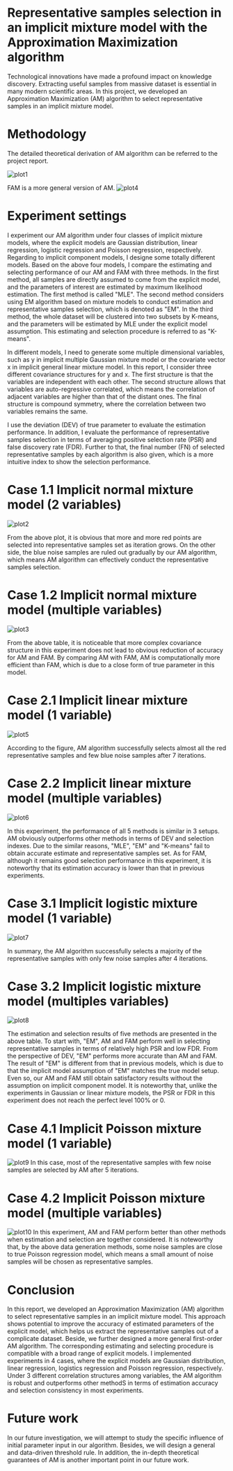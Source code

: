 # Representative samples selection in an implicit mixture model with the Approximation Maximization algorithm

Technological innovations have made a profound impact on knowledge discovery. Extracting useful samples from massive dataset is essential in many modern
scientific areas. In this project, we developed an Approximation Maximization (AM) algorithm to select representative samples in an implicit mixture model. 

# Methodology 
The detailed theoretical derivation of AM algorithm can be referred to the project report.

![plot1](https://user-images.githubusercontent.com/64850893/86276549-16837a00-bba3-11ea-8430-abe074154938.jpg)

FAM is a more general version of AM. 
![plot4](https://user-images.githubusercontent.com/64850893/86276955-da044e00-bba3-11ea-801e-a5ec2cb2263d.jpg)

# Experiment settings
I experiment our AM algorithm under four classes of implicit mixture models, where the explicit models are Gaussian distribution, linear regression, logistic regression and Poisson regression, respectively. Regarding to implicit component models, I designe some totally different models. Based on the above four models, I compare the estimating and selecting performance of our AM and FAM with three methods. In the first method, all samples are directly assumed to come from the explicit model, and the parameters of interest are estimated by maximum likelihood estimation. The first method is called "MLE". The second method considers using EM algorithm based on mixture models to conduct estimation and representative samples selection, which is denoted as "EM". In the third method, the whole dataset will be clustered into two subsets by K-means, and the parameters will be estimated by MLE under the explicit model assumption. This estimating and selection procedure is referred to as "K-means".

In different models, I need to generate some multiple dimensional variables, such as y in implicit multiple Gaussian mixture model or the covariate vector x in implicit general linear mixture model. In this report, I consider three different covariance structures for y and x. The first structure is that the variables are independent with each other. The second structure allows that variables are auto-regressive correlated, which means the correlation of adjacent variables are higher than that of the distant ones. The final structure is compound symmetry, where the correlation between two variables remains the same.

I use the deviation (DEV) of true parameter to evaluate the estimation performance. In addition, I evaluate the performance of representative samples selection in terms of averaging positive selection rate (PSR) and false discovery rate (FDR). Further to that, the final number (FN) of selected representative samples by each algorithm is also given, which is a more intuitive index to show the selection performance.

# Case 1.1 Implicit normal mixture model (2 variables)

![plot2](https://user-images.githubusercontent.com/64850893/86276183-73326500-bba2-11ea-8fd8-c126cde82109.jpg)

From the above plot, it is obvious that more and more red points are selected into representative samples set as iteration grows. On the other side, the blue noise samples are ruled out gradually by our AM algorithm, which means AM algorithm can effectively conduct the representative samples selection.


# Case 1.2 Implicit normal mixture model (multiple variables)

![plot3](https://user-images.githubusercontent.com/64850893/86276657-3fa40a80-bba3-11ea-85c2-fddd09cad604.jpg)

From the above table, it is noticeable that more complex covariance structure in this experiment does not lead to obvious reduction of accuracy for AM and FAM. By comparing AM with FAM, AM is computationally more efficient than FAM, which is due to a close form of true parameter in this model.


# Case 2.1 Implicit linear mixture model (1 variable)

![plot5](https://user-images.githubusercontent.com/64850893/86277218-54cd6900-bba4-11ea-867d-503cb6a8a3e6.jpg)

According to the figure, AM algorithm successfully selects almost all the red representative samples and few blue noise samples after 7 iterations.


# Case 2.2 Implicit linear mixture model (multiple variables)

![plot6](https://user-images.githubusercontent.com/64850893/86277385-9827d780-bba4-11ea-86e2-7e4b22c3286f.jpg)

In this experiment, the performance of all 5 methods is similar in 3 setups. AM obviously outperforms other methods in terms of DEV and selection indexes. Due to the similar reasons, "MLE", "EM" and "K-means" fail to obtain accurate estimate and representative samples set. As for FAM, although it remains good selection performance in this experiment, it is noteworthy that its estimation accuracy is lower than that in previous experiments.


# Case 3.1 Implicit logistic mixture model (1 variable)

![plot7](https://user-images.githubusercontent.com/64850893/86277737-39af2900-bba5-11ea-80f6-e650a45a2c47.jpg)

In summary, the AM algorithm successfully selects a majority of the representative samples with only few noise samples after 4 iterations.


# Case 3.2 Implicit logistic mixture model (multiples variables)

![plot8](https://user-images.githubusercontent.com/64850893/86277895-7ed35b00-bba5-11ea-9c4f-0f28972eb7d1.jpg)

The estimation and selection results of five methods are presented in the above table. To start with, "EM", AM and FAM perform well in selecting representative samples in terms of relatively high PSR and low FDR. From the perspective of DEV, "EM" performs more accurate than AM and FAM. The result of "EM" is different from that in previous models, which is due to that the implicit model assumption of "EM" matches the true model setup. Even so, our AM and FAM still obtain satisfactory results without the assumption on implicit component model. It is noteworthy that, unlike the experiments in Gaussian or linear mixture models, the PSR or FDR in this experiment does not reach the perfect level 100% or 0.


# Case 4.1 Implicit Poisson mixture model (1 variable)

![plot9](https://user-images.githubusercontent.com/64850893/86278141-e1c4f200-bba5-11ea-895e-17d92ee26e12.jpg)
In this case, most of the representative samples with few noise samples are selected by AM after 5 iterations.



# Case 4.2 Implicit Poisson mixture model (multiple variables)
![plot10](https://user-images.githubusercontent.com/64850893/86278315-310b2280-bba6-11ea-9a2d-8ebce871ea62.jpg)
In this experiment, AM and FAM perform better than other methods when estimation and selection are together considered. It is noteworthy that, by the above data generation methods, some noise samples are close to true Poisson regression model, which means a small amount of noise samples will be chosen as representative samples.




# Conclusion
In this report, we developed an Approximation Maximization (AM) algorithm to select representative samples in an implicit mixture model. This approach shows potential to improve the accuracy of estimated parameters of the explicit model, which helps us extract the representative samples out of a complicate dataset. Beside, we further designed a more general first-order AM algorithm. The corresponding estimating and selecting procedure is compatible with a broad range of explicit models. I implemented experiments in 4 cases, where the explicit models are Gaussian distribution, linear regression, logistics regression and Poisson regression, respectively. Under 3 different correlation structures among variables, the AM algorithm is robust and outperforms other methodS in terms of estimation accuracy and selection consistency in most experiments.


# Future work

In our future investigation, we will attempt to study the specific influence of initial parameter input in our algorithm. Besides, we will design a general and
data-driven threshold rule. In addition, the in-depth theoretical guarantees of AM is another important point in our future work.




